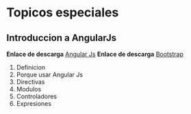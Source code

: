 # Topicos especiales

## Introduccion a AngularJs


**Enlace de descarga** [Angular Js](https://angularjs.org/)
**Enlace de descarga** [Bootstrap](http://getbootstrap.com/2.3.2/)

1. Definicion
2. Porque usar Angular Js
2. Directivas
3. Modulos
1. Controladores
4. Expresiones
